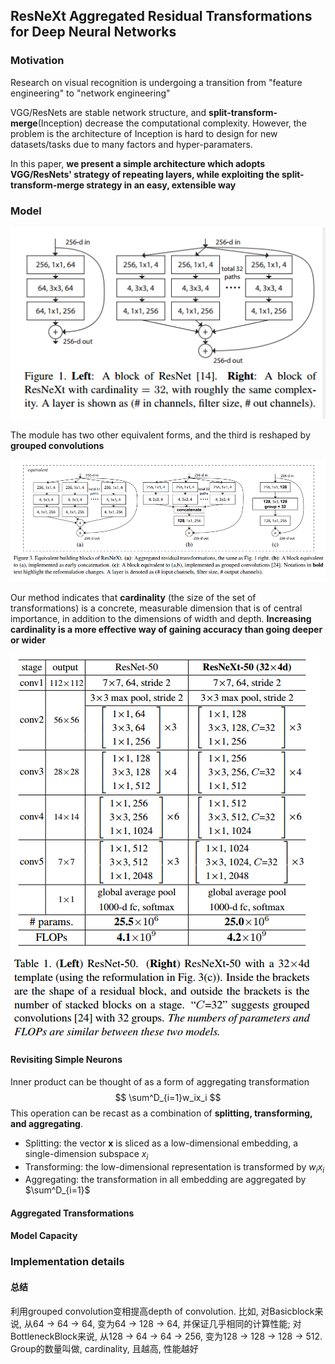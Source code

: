 ## ResNeXt Aggregated Residual Transformations for Deep Neural Networks

### Motivation

Research on visual recognition is undergoing a transition from "feature engineering" to "network engineering"

VGG/ResNets are stable network structure, and **split-transform-merge**(Inception) decrease the computational complexity. However, the problem is the architecture of Inception is hard to design for new datasets/tasks due to many factors and hyper-paramaters.

In this paper, **we present a simple architecture which adopts VGG/ResNets' strategy of repeating layers, while exploiting the split-transform-merge strategy in an easy, extensible way**

### Model

![](assets/ResNeXt_module.png)

The module has two other equivalent forms, and the third is reshaped by **grouped convolutions**

![](assets/ResNeXt_grouped_conv.png)

Our method indicates that **cardinality** (the size of the set of transformations) is a concrete, measurable dimension that is of central importance, in addition to the dimensions of width and depth. **Increasing cardinality is a more effective way of gaining accuracy than going deeper or wider**

![](assets/ResNeXt_architecture.png)

#### Revisiting Simple Neurons

Inner product can be thought of as a form of aggregating transformation
$$
\sum^D_{i=1}w_ix_i
$$
This operation can be recast as a combination of **splitting, transforming, and aggregating**.

* Splitting: the vector $\mathbf x$ is sliced as a low-dimensional embedding, a single-dimension subspace $x_i$
* Transforming: the low-dimensional representation is transformed by $w_i x_i$
* Aggregating: the transformation in all embedding are aggregated by $\sum^D_{i=1}$

#### Aggregated Transformations



#### Model Capacity

### Implementation details



#### 总结

利用grouped convolution变相提高depth of convolution. 比如, 对Basicblock来说, 从64 -> 64 -> 64, 变为64 -> 128 -> 64, 并保证几乎相同的计算性能; 对BottleneckBlock来说, 从128 -> 64 -> 64 -> 256, 变为128 -> 128 -> 128 -> 512. Group的数量叫做, cardinality, 且越高, 性能越好

